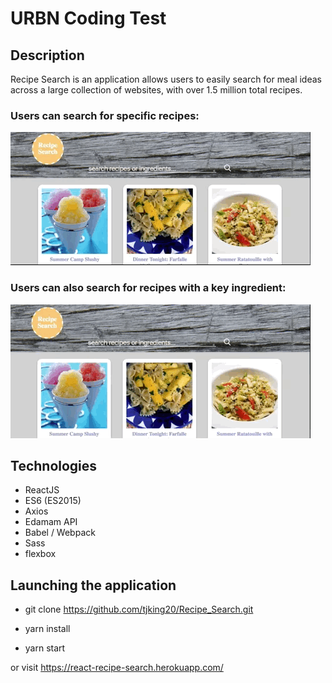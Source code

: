 # URBN Coding Test

## Description

Recipe Search is an application allows users to easily search for meal ideas across a large collection of websites, with over 1.5 million total recipes.


### Users can search for specific recipes:
!["video searching using recipe search to find sliders"](src/assets/images/rs-2.gif)

 
### Users can also search for recipes with a key ingredient:
!["video searching using recipe search to find recipes with blueberries"](src/assets/images/rs-1.gif)


## Technologies
- ReactJS
- ES6 (ES2015)
- Axios
- Edamam API
- Babel / Webpack
- Sass
- flexbox


## Launching the application
- git clone https://github.com/tjking20/Recipe_Search.git

- yarn install 

- yarn start

or visit  https://react-recipe-search.herokuapp.com/




